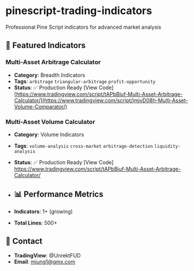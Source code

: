 # pinescript-trading-indicators
Professional Pine Script indicators for advanced market analysis
## 🎯 Featured Indicators

### Multi-Asset Arbitrage Calculator
- **Category**: Breadth Indicators
- **Tags**: `arbitrage` `triangular-arbitrage` `profit-opportunity`
- **Status**: ✅ Production Ready
[View Code] [https://www.tradingview.com/script/tAPbBiuf-Multi-Asset-Arbitrage-Calculator/](https://www.tradingview.com/script/jmjvD08h-Multi-Asset-Volume-Comparator/)

### Multi-Asset Volume Calculator
- **Category**: Volume Indicators
- **Tags**: `volume-analysis` `cross-market` `arbitrage-detection` `liquidity-analysis`
- **Status**: ✅ Production Ready
[View Code] https://www.tradingview.com/script/tAPbBiuf-Multi-Asset-Arbitrage-Calculator/

- ## 📊 Performance Metrics
- **Indicators**: 1+ (growing)
- **Total Lines**: 500+

## 📧 Contact
- **TradingView**: @UnrektFUD
- **Email**: mjung1@gmx.com
